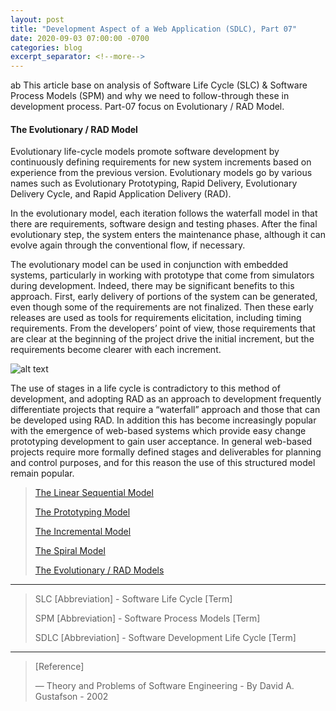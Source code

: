 ```yaml
---
layout: post
title: "Development Aspect of a Web Application (SDLC), Part 07"
date: 2020-09-03 07:00:00 -0700
categories: blog
excerpt_separator: <!--more-->
---
```

ab
This article base on analysis of Software Life Cycle (SLC) & Software Process Models (SPM) and why we need to follow-through these in development process. Part-07 focus on Evolutionary / RAD Model. <!--more-->

#### The Evolutionary / RAD Model

Evolutionary life-cycle models promote software development by continuously defining requirements for new system increments based on experience from the previous version. Evolutionary models go by various names such as Evolutionary Prototyping, Rapid Delivery, Evolutionary Delivery Cycle, and Rapid Application Delivery (RAD).

In the evolutionary model, each iteration follows the waterfall model in that there are requirements, software design and testing phases. After the final evolutionary step, the system enters the maintenance phase, although it can evolve again through the conventional flow, if necessary.

The evolutionary model can be used in conjunction with embedded systems, particularly in working with prototype that come from simulators during development. Indeed, there may be significant benefits to this approach. First, early delivery of portions of the system can be generated, even though some of the requirements are not finalized. Then these early releases are used as tools for requirements elicitation, including timing requirements. From the developers’ point of view, those requirements that are clear at the beginning of the project drive the initial increment, but the requirements become clearer with each increment.

![alt text](https://i.imgur.com/FmiP2Sb.png)

The use of stages in a life cycle is contradictory to this method of development, and adopting RAD as an approach to development frequently differentiate projects that require a “waterfall” approach and those that can be developed using RAD. In addition this has become increasingly popular with the emergence of web-based systems which provide easy change prototyping development to gain user acceptance. In general web-based projects require more formally defined stages and deliverables for planning and control purposes, and for this reason the use of this structured model remain popular.

> [The Linear Sequential Model][Part-1]
> 
> [The Prototyping Model][Part-2]
> 
> [The Incremental Model][Part-3]
> 
> [The Spiral Model][Part-4]
> 
> [The Evolutionary / RAD Models][Part-5]
> 

* * *

> SLC [Abbreviation] - Software Life Cycle [Term]
> 
> SPM [Abbreviation] - Software Process Models [Term]
> 
> SDLC [Abbreviation] - Software Development Life Cycle [Term]
> 

* * *

> [Reference]
> 
> ― Theory and Problems of Software Engineering - By David A. Gustafson - 2002
> 

[Part-1]: https://roshanx911.github.io/blog/2020/08/29/development-of-web-app-part-03.html
[Part-2]: https://roshanx911.github.io/blog/2020/08/30/development-of-web-app-part-04.html
[Part-3]: https://roshanx911.github.io/blog/2020/08/31/development-of-web-app-part-05.html
[Part-4]: https://roshanx911.github.io/blog/2020/09/02/development-of-web-app-part-06.html
[Part-5]: https://roshanx911.github.io/blog/2020/09/03/development-of-web-app-part-07.html
